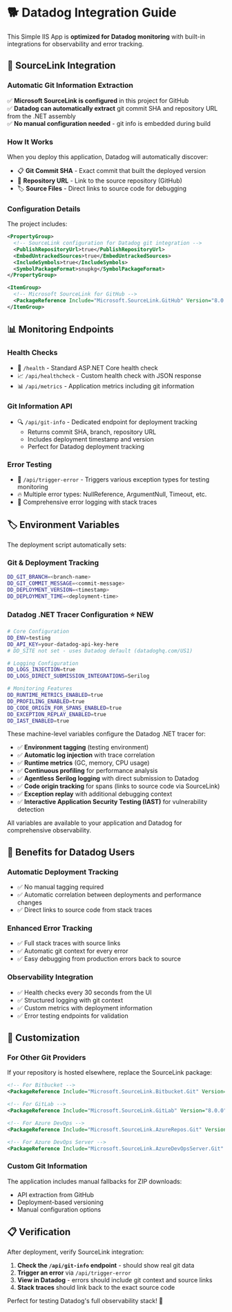 # 🐕 Datadog Integration Guide

This Simple IIS App is **optimized for Datadog monitoring** with built-in integrations for observability and error tracking.

## 🔗 **SourceLink Integration**

### **Automatic Git Information Extraction**

✅ **Microsoft SourceLink is configured** in this project for GitHub  
✅ **Datadog can automatically extract** git commit SHA and repository URL from the .NET assembly  
✅ **No manual configuration needed** - git info is embedded during build  

### **How It Works**

When you deploy this application, Datadog will automatically discover:

- 📋 **Git Commit SHA** - Exact commit that built the deployed version
- 🔗 **Repository URL** - Link to the source repository (GitHub)
- 🏷️ **Source Files** - Direct links to source code for debugging

### **Configuration Details**

The project includes:

```xml
<PropertyGroup>
  <!-- SourceLink configuration for Datadog git integration -->
  <PublishRepositoryUrl>true</PublishRepositoryUrl>
  <EmbedUntrackedSources>true</EmbedUntrackedSources>
  <IncludeSymbols>true</IncludeSymbols>
  <SymbolPackageFormat>snupkg</SymbolPackageFormat>
</PropertyGroup>

<ItemGroup>
  <!-- Microsoft SourceLink for GitHub -->
  <PackageReference Include="Microsoft.SourceLink.GitHub" Version="8.0.0" PrivateAssets="All"/>
</ItemGroup>
```

## 📊 **Monitoring Endpoints**

### **Health Checks**
- 💓 `/health` - Standard ASP.NET Core health check
- 📈 `/api/healthcheck` - Custom health check with JSON response
- 📊 `/api/metrics` - Application metrics including git information

### **Git Information API**
- 🔍 `/api/git-info` - Dedicated endpoint for deployment tracking
  - Returns commit SHA, branch, repository URL
  - Includes deployment timestamp and version
  - Perfect for Datadog deployment tracking

### **Error Testing**
- 🐛 `/api/trigger-error` - Triggers various exception types for testing monitoring
- 🔥 Multiple error types: NullReference, ArgumentNull, Timeout, etc.
- 📝 Comprehensive error logging with stack traces

## 🏷️ **Environment Variables**

The deployment script automatically sets:

### **Git & Deployment Tracking**
```bash
DD_GIT_BRANCH=<branch-name>
DD_GIT_COMMIT_MESSAGE=<commit-message>
DD_DEPLOYMENT_VERSION=<timestamp>
DD_DEPLOYMENT_TIME=<deployment-time>
```

### **Datadog .NET Tracer Configuration** ⭐ **NEW**
```bash
# Core Configuration
DD_ENV=testing
DD_API_KEY=your-datadog-api-key-here
# DD_SITE not set - uses Datadog default (datadoghq.com/US1)

# Logging Configuration
DD_LOGS_INJECTION=true
DD_LOGS_DIRECT_SUBMISSION_INTEGRATIONS=Serilog

# Monitoring Features
DD_RUNTIME_METRICS_ENABLED=true
DD_PROFILING_ENABLED=true
DD_CODE_ORIGIN_FOR_SPANS_ENABLED=true
DD_EXCEPTION_REPLAY_ENABLED=true
DD_IAST_ENABLED=true
```

These machine-level variables configure the Datadog .NET tracer for:
- ✅ **Environment tagging** (testing environment)
- ✅ **Automatic log injection** with trace correlation
- ✅ **Runtime metrics** (GC, memory, CPU usage)
- ✅ **Continuous profiling** for performance analysis
- ✅ **Agentless Serilog logging** with direct submission to Datadog
- ✅ **Code origin tracking** for spans (links to source code via SourceLink)
- ✅ **Exception replay** with additional debugging context
- ✅ **Interactive Application Security Testing (IAST)** for vulnerability detection

All variables are available to your application and Datadog for comprehensive observability.

## 🎯 **Benefits for Datadog Users**

### **Automatic Deployment Tracking**
- ✅ No manual tagging required
- ✅ Automatic correlation between deployments and performance changes
- ✅ Direct links to source code from stack traces

### **Enhanced Error Tracking**
- ✅ Full stack traces with source links
- ✅ Automatic git context for every error
- ✅ Easy debugging from production errors back to source

### **Observability Integration**
- ✅ Health checks every 30 seconds from the UI
- ✅ Structured logging with git context
- ✅ Custom metrics with deployment information
- ✅ Error testing endpoints for validation

## 🔧 **Customization**

### **For Other Git Providers**

If your repository is hosted elsewhere, replace the SourceLink package:

```xml
<!-- For Bitbucket -->
<PackageReference Include="Microsoft.SourceLink.Bitbucket.Git" Version="8.0.0" PrivateAssets="All"/>

<!-- For GitLab -->
<PackageReference Include="Microsoft.SourceLink.GitLab" Version="8.0.0" PrivateAssets="All"/>

<!-- For Azure DevOps -->
<PackageReference Include="Microsoft.SourceLink.AzureRepos.Git" Version="8.0.0" PrivateAssets="All"/>

<!-- For Azure DevOps Server -->
<PackageReference Include="Microsoft.SourceLink.AzureDevOpsServer.Git" Version="8.0.0" PrivateAssets="All"/>
```

### **Custom Git Information**

The application includes manual fallbacks for ZIP downloads:
- API extraction from GitHub
- Deployment-based versioning
- Manual configuration options

## 📋 **Verification**

After deployment, verify SourceLink integration:

1. **Check the `/api/git-info` endpoint** - should show real git data
2. **Trigger an error** via `/api/trigger-error`
3. **View in Datadog** - errors should include git context and source links
4. **Stack traces** should link back to the exact source code

Perfect for testing Datadog's full observability stack! 🎉
